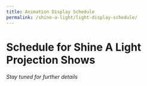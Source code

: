 ```yaml
---
title: Animation Display Schedule
permalink: /shine-a-light/light-display-schedule/
---
```


# Schedule for Shine A Light Projection Shows

###### *Stay tuned for further details*

